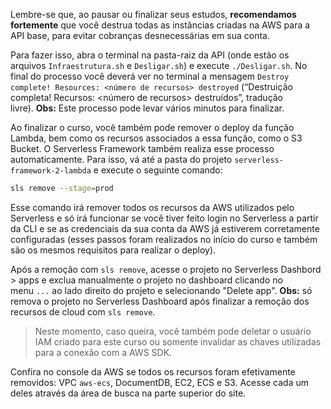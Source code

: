 Lembre-se que, ao pausar ou finalizar seus estudos, **recomendamos fortemente** que você destrua todas as instâncias criadas na AWS para a API base, para evitar cobranças desnecessárias em sua conta.

Para fazer isso, abra o terminal na pasta-raiz da API (onde estão os arquivos `Infraestrutura.sh` e `Desligar.sh`) e execute `./Desligar.sh`. No final do processo você deverá ver no terminal a mensagem `Destroy complete! Resources: <número de recursos> destroyed` (“Destruição completa! Recursos: <número de recursos> destruídos”, tradução livre). **Obs:** Este processo pode levar vários minutos para finalizar.

Ao finalizar o curso, você também pode remover o deploy da função Lambda, bem como os recursos associados a essa função, como o S3 Bucket. O Serverless Framework também realiza esse processo automaticamente. Para isso, vá até a pasta do projeto `serverless-framework-2-lambda` e execute o seguinte comando:

```bash
sls remove --stage=prod
```

Esse comando irá remover todos os recursos da AWS utilizados pelo Serverless e só irá funcionar se você tiver feito login no Serverless a partir da CLI e se as credenciais da sua conta da AWS já estiverem corretamente configuradas (esses passos foram realizados no início do curso e também são os mesmos requisitos para realizar o deploy).

Após a remoção com `sls remove`, acesse o projeto no Serverless Dashbord > apps e exclua manualmente o projeto no dashboard clicando no menu `...` ao lado direito do projeto e selecionando "Delete app". **Obs:** só remova o projeto no Serverless Dashboard após finalizar a remoção dos recursos de cloud com `sls remove`.

> Neste momento, caso queira, você também pode deletar o usuário IAM criado para este curso ou somente invalidar as chaves utilizadas para a conexão com a AWS SDK.

Confira no console da AWS se todos os recursos foram efetivamente removidos: VPC `aws-ecs`, DocumentDB, EC2, ECS e S3. Acesse cada um deles através da área de busca na parte superior do site.